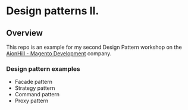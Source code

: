 # Design patterns II.

## Overview

This repo is an example for my second Design Pattern workshop on the [AionHill - Magento Development](http://aionhill.com) company.

### Design pattern examples

 - Facade pattern
 - Strategy pattern
 - Command pattern
 - Proxy pattern


